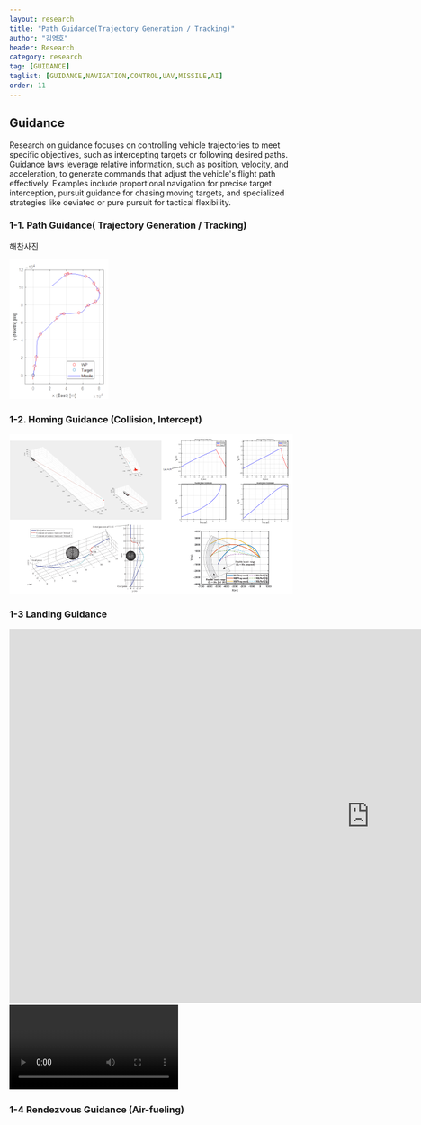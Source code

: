 ```yaml
---
layout: research
title: "Path Guidance(Trajectory Generation / Tracking)"
author: "김영호"
header: Research 
category: research 
tag: [GUIDANCE]
taglist: [GUIDANCE,NAVIGATION,CONTROL,UAV,MISSILE,AI]
order: 11
---
```


## Guidance

Research on guidance focuses on controlling vehicle trajectories to meet specific objectives, such as intercepting targets or following desired paths. Guidance laws leverage relative information, such as position, velocity, and acceleration, to generate commands that adjust the vehicle's flight path effectively. Examples include proportional navigation for precise target interception, pursuit guidance for chasing moving targets, and specialized strategies like deviated or pure pursuit for tactical flexibility.

### 1-1. Path Guidance( Trajectory Generation / Tracking)
<div class="div_img_horizontal">
<p style="width:63%;">해찬사진</p>
<img style="width:35%;" src="/assets/img/Research/Guidance_1_2.png">
</div>

### 1-2. Homing Guidance (Collision, Intercept)
 <img src="/assets/img/Research/Guidance_2.png">

### 1-3 Landing Guidance 

<div class="iframe-container iframe-container16_9"><iframe width="1280" height="665" src="https://www.youtube.com/embed/DY-vUGiA9Wc" title="Landing Guidance Simulation for Automatic Carrier Landing System (ACLS)" frameborder="0" allow="accelerometer; autoplay; clipboard-write; encrypted-media; gyroscope; picture-in-picture; web-share" allowfullscreen></iframe></div>
  

<video controls>
  <source src="/assets/img/video/ACLS_animation.mp4"/>
</video>

### 1-4 Rendezvous Guidance (Air-fueling)

